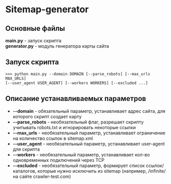 # Sitemap-generator
## Основные файлы
__main.py__ - запуск скрипта  
__generator.py__ - модуль генератора карты сайта
## Запуск скрипта
`>>> python main.py --domain DOMAIN [--parse_robots] [--max_urls MAX_URLS]` <br/> `[--user_agent USER_AGENT] [--workers WORKERS] [--excluded ...]`
## Описание устанавливаемых параметров
* __--domain__ - обязательный параметр, устанавливает адрес сайта, для которого скрипт создает карту
* __--parse_robots__ - необязательный флаг, разрешает скрипту учитывать robots.txt и игнорировать некоторые ссылки
* __--max_urls__ - необязательный параметр, устанавливает ограничение на количество ссылок в sitemap.xml
* __--user_agent__ - необязательный параметр, устанавливает user-agent для скрипта
* __--workers__ - необязательный параметр, устанавливает кол-во одновременных подключений через TCP
* __--excluded__ - необязательный параметр, формирует список ссылок/каталогов, которые нужно исключить из sitemap (например, /infinite/ на сайте crawler-test.com)
